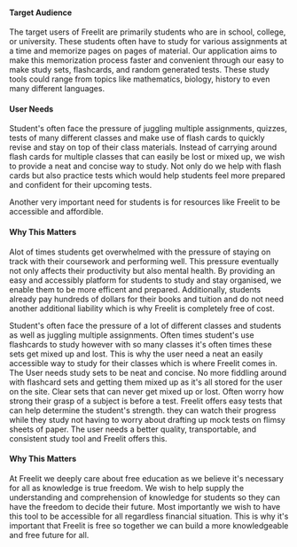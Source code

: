 <h4>Target Audience</h4>
<p>The target users of Freelit are primarily students who are in school, college, or university. These students often have to study for various assignments at a time and memorize pages on pages of material. Our application aims to make this memorization process faster and convenient through our easy to make study sets, flashcards, and random generated tests. These study tools could range from topics like mathematics, biology, history to even many different languages. </p>
<h4>User Needs</h4>
<p>Student's often face the pressure of juggling multiple assignments, quizzes, tests of many different classes and make use of flash cards to quickly revise and stay on top of their class materials. Instead of carrying around flash cards for multiple classes that can easily be lost or mixed up, we wish to provide a neat and concise way to study. Not only do we help with flash cards but also practice tests which would help students feel more prepared and confident for their upcoming tests. </p>
<p>Another very important need for students is for resources like Freelit to be accessible and affordible. </p>
<h4>Why This Matters</h4>
<p>Alot of times students get overwhelmed with the pressure of staying on track with their coursework and performing well. This pressure eventually not only affects their productivity but also mental health. By providing an easy and accessibly platform for students to study and stay organised, we enable them to be more efficent and prepared. Additionally, students already pay hundreds of dollars for their books and tuition and do not need another additional liability which is why Freelit is completely free of cost.</p>
<p>Student's often face the pressure of a lot of different classes and students as well as juggling multiple assignments. Often times student's use flashcards to study however with so many classes it's often times these sets get mixed up and lost. This is why the user need a neat an easily accessible way to study for their classes which is where Freelit comes in. The User needs study sets to be neat and concise. No more fiddling around with flashcard sets and getting them mixed up as it's all stored for the user on the site. Clear sets that can never get mixed up or lost. Often worry how strong their grasp of a subject is before a test. Freelit offers easy tests that can help determine the student's strength. they can watch their progress while they study not having to worry about drafting up mock tests on flimsy sheets of paper. The user needs a better quality, transportable, and consistent study tool and Freelit offers this. </p>
<h4>Why This Matters</h4>
<p>At Freelit we deeply care about free education as we believe it's necessary for all as knowledge is true freedom. We wish to help supply the understanding and comprehension of knowledge for students so they can have the freedom to decide their future. Most importantly we wish to have this tool to be accessible for all regardless financial situation. This is why it's important that Freelit is free so together we can build a more knowledgeable and free future for all.</p>

